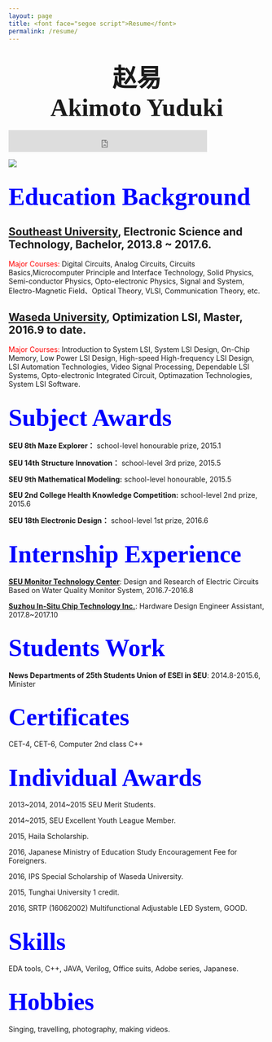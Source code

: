 ```yaml
---
layout: page
title: <font face="segoe script">Resume</font>
permalink: /resume/
---
```


<!---
<img src="{{ site.baseurl }}/assets/profile-placeholder.jpg" title="Profile Picture" class="profile">
--->
<!---
<div style=" height:105px;line-height:px;overflow:;border:0px solid #FF0099;text-align:center" > <font face="德彪钢笔行书字库"><font size="20">赵易</font></font><br /><font face="segoe script"><font size="20">Akimoto Yuduki</font></font></div>--->
<div id="Resume">
	<h2 style="text-align: center;"><font face="德彪钢笔行书字库"><font size="20">赵易</font></font><br />
<font face="segoe script"><font size="20">Akimoto Yuduki</font></font></h2>
</div>

<EMBED SRC="http://ouu5qk2pq.bkt.clouddn.com/Various%20Artists%20-%20Liekkas.mp3" loop=true width=390 height=43>



![](http://ouu5qk2pq.bkt.clouddn.com/profile-placeholder.jpg)

<font size="60"><font color="blue"><font face="segoe script">Education Background</font></font></font>
---
## <b>[Southeast University]</b>, Electronic Science and Technology, Bachelor, 2013.8 ~ 2017.6.

<font color="red">Major Courses:</font> Digital Circuits, Analog Circuits, Circuits Basics,Microcomputer Principle and Interface Technology, Solid Physics, Semi-conductor Physics, Opto-electronic Physics, Signal and System, Electro-Magnetic Field、Optical Theory, VLSI, Communication Theory, etc.

## <b>[Waseda University]</b>, Optimization LSI, Master, 2016.9 to date.

<font color="red">Major Courses:</font> Introduction to System LSI, System LSI Design, On-Chip Memory, Low Power LSI Design, High-speed High-frequency LSI Design, LSI Automation Technologies, Video Signal Processing, Dependable LSI Systems, Opto-electronic Integrated Circuit, Optimazation Technologies, System LSI Software.

<font size="60"><font color="blue"><font face="segoe script">Subject Awards</font></font></font>
---
<b>SEU 8th Maze Explorer：</b> school-level honourable prize, 2015.1

<b>SEU 14th Structure Innovation：</b> school-level 3rd prize, 2015.5

<b>SEU 9th Mathematical Modeling:</b> school-level honourable, 2015.5

<b>SEU 2nd College Health Knowledge Competition:</b> school-level 2nd prize, 2015.6

<b>SEU 18th Electronic Design：</b> school-level 1st prize, 2016.6

<font size="60"><font color="blue"><font face="segoe script">Internship Experience</font></font></font>
---
<b>[SEU Monitor Technology Center]</b>: Design and Research of Electric Circuits Based on Water Quality Monitor System, 2016.7-2016.8

<b>[Suzhou In-Situ Chip Technology Inc.]</b>: Hardware Design Engineer Assistant, 2017.8~2017.10


<font size="60"><font color="blue"><font face="segoe script">Students Work</font></font></font>
---
<b>News Departments of 25th Students Union of ESEI in SEU</b>: 2014.8-2015.6, Minister

<font size="60"><font color="blue"><font face="segoe script">Certificates</font></font></font>
---
CET-4, CET-6, Computer 2nd class C++

<font size="60"><font color="blue"><font face="segoe script">Individual Awards</font></font></font>
---
2013~2014, 2014~2015 SEU Merit Students.

2014~2015, SEU Excellent Youth League Member.

2015, Haila Scholarship.

2016, Japanese Ministry of Education Study Encouragement Fee for Foreigners.

2016, IPS Special Scholarship of Waseda University.

2015, Tunghai University 1 credit.

2016, SRTP (16062002) Multifunctional Adjustable LED System, GOOD.

<font size="60"><font color="blue"><font face="segoe script">Skills</font></font></font>
---
EDA tools, C++, JAVA, Verilog, Office suits, Adobe series, Japanese.

<font size="60"><font color="blue"><font face="segoe script">Hobbies</font></font></font>
---
Singing, travelling, photography, making videos.











<!--Centrarium is a custom theme for Jekyll, made by [Ben Centra][bencentra] for his own blog. He'd be humbled if you liked it enough to use it as well! Installation and configuration instructions can be found in the [GitHub repository](https://github.com/bencentra/centrarium).

This page is a good place to write about yourself, your project, your product, or whatever it is your site is for. You can replace the image above, or you can get rid of it entirely. 

You can find out more info about customizing your Jekyll theme, as well as basic Jekyll usage documentation at [jekyllrb.com](http://jekyllrb.com/). And you can find the source code for Jekyll at [github.com/jekyll/jekyll](https://github.com/jekyll/jekyll)德彪钢笔行书字库-->

[centrarium]: https://github.com/bencentra/centrarium
[bencentra]: http://bencentra.com
[jekyll]: https://github.com/jekyll/jekyll
[Southeast University]: http://www.seu.edu.cn/
[Waseda University]: http://www.waseda.jp/top/
[SEU Monitor Technology Center]: http://electronic.seu.edu.cn/11488/list.htm
[Suzhou In-Situ Chip Technology Inc.]: http://www.sinoist.com.cn/
